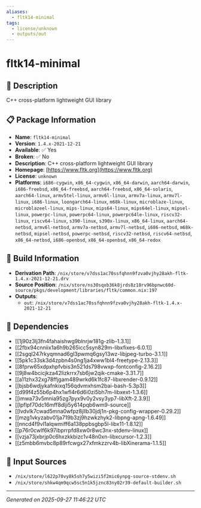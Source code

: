 ```yaml
---
aliases:
  - fltk14-minimal
tags:
  - license/unknown
  - outputs/out
---
```


# fltk14-minimal

## 📝 Description

C++ cross-platform lightweight GUI library

## 📋 Package Information

- **Name**: `fltk14-minimal`
- **Version**: `1.4.x-2021-12-21`
- **Available**: ✅ Yes
- **Broken**: ✅ No
- **Description**: C++ cross-platform lightweight GUI library
- **Homepage**: [https://www.fltk.org](https://www.fltk.org)
- **License**: `unknown`
- **Platforms**: `i686-cygwin`, `x86_64-cygwin`, `x86_64-darwin`, `aarch64-darwin`, `i686-freebsd`, `x86_64-freebsd`, `aarch64-freebsd`, `x86_64-solaris`, `aarch64-linux`, `armv5tel-linux`, `armv6l-linux`, `armv7a-linux`, `armv7l-linux`, `i686-linux`, `loongarch64-linux`, `m68k-linux`, `microblaze-linux`, `microblazeel-linux`, `mips-linux`, `mips64-linux`, `mips64el-linux`, `mipsel-linux`, `powerpc-linux`, `powerpc64-linux`, `powerpc64le-linux`, `riscv32-linux`, `riscv64-linux`, `s390-linux`, `s390x-linux`, `x86_64-linux`, `aarch64-netbsd`, `armv6l-netbsd`, `armv7a-netbsd`, `armv7l-netbsd`, `i686-netbsd`, `m68k-netbsd`, `mipsel-netbsd`, `powerpc-netbsd`, `riscv32-netbsd`, `riscv64-netbsd`, `x86_64-netbsd`, `i686-openbsd`, `x86_64-openbsd`, `x86_64-redox`

## 🔧 Build Information

- **Derivation Path**: `/nix/store/v7dss1ac70ssfqhnn9fzva0vjhy28akh-fltk-1.4.x-2021-12-21.drv`
- **Source Position**: `/nix/store/ns30sqxb36k8jrds8z18rv96bpnwc60d-source/pkgs/development/libraries/fltk/common.nix:197`
- **Outputs**:
  - `out`:  `/nix/store/v7dss1ac70ssfqhnn9fzva0vjhy28akh-fltk-1.4.x-2021-12-21`

## 🔗 Dependencies

- [[1j90z3lj3fn4fahaishwg9blnrjw181g-zlib-1.3.1]]
- [[2fbx94cnniix1a6h9b265icc5syn829m-libxfixes-6.0.1]]
- [[2sgql247rkyqmnad6gl3pwmq6gsy13wz-libjpeg-turbo-3.1.1]]
- [[5pk1c33sk3d4zpbn4s0ng1ja4xww1bl4-freetype-2.13.3]]
- [[8fprw65xdpxhpfvbis3n521ds798vwxp-fontconfig-2.16.2]]
- [[9j8w4bcicjkza42lizkrrx7sb6jw2qik-cmake-3.31.7]]
- [[a11zhx32xg78ffjgam489wrkd6k1fc87-libxrender-0.9.12]]
- [[bjsb6wdjykafnkixq156qdvmxhsm2bai-bash-5.3p3]]
- [[d99f4z55b6p4hx1wfl4r6d6i0zi5bh7m-libxext-1.3.6]]
- [[imwa73v5mnia95zg7pyx9v0y2vsy3yp7-libXft-2.3.9]]
- [[lpflpf70dc16mff8dlji5y614pqb6wm9-source]]
- [[lvdvlk7cwad5mna0wfpz8jllb30jdj1n-pkg-config-wrapper-0.29.2]]
- [[mzg1vkyzabv01ja719b3zj9hzwkzhyk2-libpng-apng-1.6.49]]
- [[nncd4f9vl1alqwmiff6a138ppbsgbp5l-libx11-1.8.12]]
- [[p76r0cwlf6k97ibprrpfd8xw0r8wc3nx-stdenv-linux]]
- [[vzja73jxbrjp0c6hxzkkbizc1v48n0xn-libxcursor-1.2.3]]
- [[z5mbb6mvbc8p89rfcwgx27xfmkzzrv4b-libXinerama-1.1.5]]

## 📁 Input Sources

- `/nix/store/l622p70vy8k5sh7y5wizi5f2mic6ynpg-source-stdenv.sh`
- `/nix/store/shkw4qm9qcw5sc5n1k5jznc83ny02r39-default-builder.sh`

---
*Generated on 2025-09-27 11:46:22 UTC*

